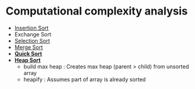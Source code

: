 # Computational complexity analysis
- [Insertion Sort](https://www.youtube.com/watch?v=JU767SDMDvA)
- Exchange Sort
- [Selection Sort](https://www.youtube.com/watch?v=g-PGLbMth_g)
- [Merge Sort](https://www.youtube.com/watch?v=4VqmGXwpLqc)
- [**Quick Sort**](https://www.youtube.com/watch?v=Hoixgm4-P4M)
- [**Heap Sort**](https://www.youtube.com/watch?v=2DmK_H7IdTo&list=TLPQMDEwNjIwMjRo_xbm40HvMA&index=2)
  - build max heap : Creates max heap (parent > child) from unsorted array
  - heapify : Assumes part of array is already sorted
